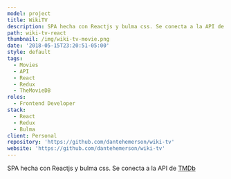 ```yaml
---
model: project
title: WikiTV
description: SPA hecha con Reactjs y bulma css. Se conecta a la API de TMDb
path: wiki-tv-react
thumbnail: /img/wiki-tv-movie.png
date: '2018-05-15T23:20:51-05:00'
style: default
tags:
  - Movies
  - API
  - React
  - Redux
  - TheMovieDB
roles:
  - Frontend Developer
stack:
  - React
  - Redux
  - Bulma
client: Personal
repository: 'https://github.com/dantehemerson/wiki-tv'
website: 'https://github.com/dantehemerson/wiki-tv'
---
```

SPA hecha con Reactjs y bulma css. Se conecta a la API de [TMDb](https://www.themoviedb.org)
